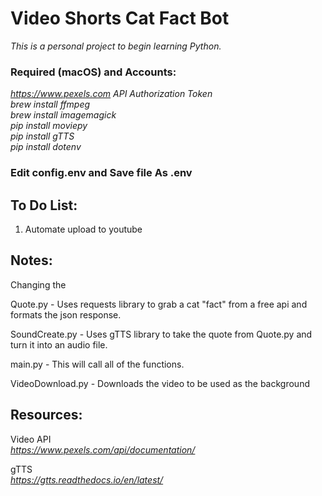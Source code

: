 # Video Shorts Cat Fact Bot 
<em>This is a personal project to begin learning Python.</em>

### Required (macOS) and Accounts:
<em>https://www.pexels.com API Authorization Token</em>\
<em>brew install ffmpeg</em>\
<em>brew install imagemagick</em>\
<em>pip install moviepy</em>\
<em>pip install gTTS</em>\
<em>pip install dotenv</em>

### Edit config.env and Save file As .env 


## To Do List:

1. Automate upload to youtube


## Notes: 

Changing the 

Quote.py - Uses requests library to grab a cat "fact" from a free api and formats the json response.

SoundCreate.py - Uses gTTS library to take the quote from Quote.py and turn it into an audio file.

main.py - This will call all of the functions.

VideoDownload.py - Downloads the video to be used as the background

## Resources:

Video API \
<em>https://www.pexels.com/api/documentation/</em> 

gTTS \
<em>https://gtts.readthedocs.io/en/latest/</em>












